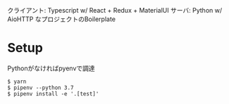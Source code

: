 クライアント: Typescript w/ React + Redux + MaterialUI
サーバ: Python w/ AioHTTP
なプロジェクトのBoilerplate


# Setup

Pythonがなければpyenvで調達

```
$ yarn
$ pipenv --python 3.7
$ pipenv install -e '.[test]'
```